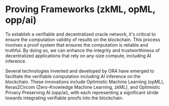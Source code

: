 # Proving Frameworks (zkML, opML, opp/ai)

To establish a verifiable and decentralized oracle network, it's critical to ensure the computation validity of results on the blockchain. This process involves a proof system that ensures the computation is reliable and truthful. By doing so, we can enhance the integrity and trustworthiness of decentralized applications that rely on any-size compute, including AI inference.

Several technologies invented and developed by ORA have emerged to facilitate the verifiable computation including AI inference on the blockchain. These innovations include Optimistic Machine Learning (opML), Keras2Circom (Zero-Knowledge Machine Learning, zkML), and Optimistic Privacy Preserving AI (opp/ai), with each representing a significant stride towards integrating verifiable proofs into the blockchain.
